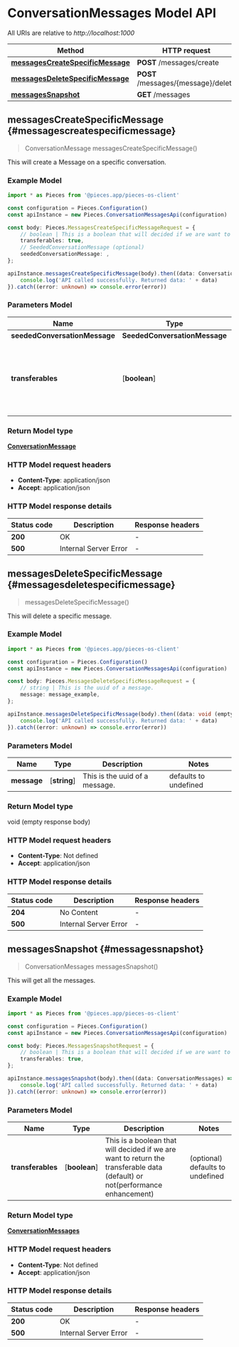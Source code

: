 # ConversationMessages Model API

All URIs are relative to *http://localhost:1000*

Method | HTTP request | Description
------------- | ------------- | -------------
[**messagesCreateSpecificMessage**](ConversationMessagesApi#messagescreatespecificmessage) | **POST** /messages/create | /messages/create [POST]
[**messagesDeleteSpecificMessage**](ConversationMessagesApi#messagesdeletespecificmessage) | **POST** /messages/\{message\}/delete | /messages/\{message\}/delete [POST]
[**messagesSnapshot**](ConversationMessagesApi#messagessnapshot) | **GET** /messages | /messages [GET]


## **messagesCreateSpecificMessage** {#messagescreatespecificmessage}
> ConversationMessage messagesCreateSpecificMessage()

This will create a Message on a specific conversation.

### Example Model

```typescript
import * as Pieces from '@pieces.app/pieces-os-client'

const configuration = Pieces.Configuration()
const apiInstance = new Pieces.ConversationMessagesApi(configuration)

const body: Pieces.MessagesCreateSpecificMessageRequest = {
    // boolean | This is a boolean that will decided if we are want to return the transferable data (default) or not(performance enhancement) (optional)
    transferables: true,
    // SeededConversationMessage (optional)
    seededConversationMessage: ,
};

apiInstance.messagesCreateSpecificMessage(body).then((data: ConversationMessage) => {
    console.log('API called successfully. Returned data: ' + data)
}).catch((error: unknown) => console.error(error))
```

### Parameters Model

Name | Type | Description  | Notes
------------- | ------------- | ------------- | -------------
 **seededConversationMessage** | **SeededConversationMessage**|  |
 **transferables** | [**boolean**] | This is a boolean that will decided if we are want to return the transferable data (default) or not(performance enhancement) | (optional) defaults to undefined


### Return Model type

[**ConversationMessage**](../models/ConversationMessage)

### HTTP Model request headers

- **Content-Type**: application/json
- **Accept**: application/json


### HTTP Model response details
| Status code | Description | Response headers
|-------------|-------------|------------------
**200** | OK |  -  |
**500** | Internal Server Error |  -  |

## **messagesDeleteSpecificMessage** {#messagesdeletespecificmessage}
> messagesDeleteSpecificMessage()

This will delete a specific message.

### Example Model

```typescript
import * as Pieces from '@pieces.app/pieces-os-client'

const configuration = Pieces.Configuration()
const apiInstance = new Pieces.ConversationMessagesApi(configuration)

const body: Pieces.MessagesDeleteSpecificMessageRequest = {
    // string | This is the uuid of a message.
    message: message_example,
};

apiInstance.messagesDeleteSpecificMessage(body).then((data: void (empty response body)) => {
    console.log('API called successfully. Returned data: ' + data)
}).catch((error: unknown) => console.error(error))
```

### Parameters Model

Name | Type | Description  | Notes
------------- | ------------- | ------------- | -------------
 **message** | [**string**] | This is the uuid of a message. | defaults to undefined


### Return Model type

void (empty response body)

### HTTP Model request headers

- **Content-Type**: Not defined
- **Accept**: application/json


### HTTP Model response details
| Status code | Description | Response headers
|-------------|-------------|------------------
**204** | No Content |  -  |
**500** | Internal Server Error |  -  |

## **messagesSnapshot** {#messagessnapshot}
> ConversationMessages messagesSnapshot()

This will get all the messages.

### Example Model

```typescript
import * as Pieces from '@pieces.app/pieces-os-client'

const configuration = Pieces.Configuration()
const apiInstance = new Pieces.ConversationMessagesApi(configuration)

const body: Pieces.MessagesSnapshotRequest = {
    // boolean | This is a boolean that will decided if we are want to return the transferable data (default) or not(performance enhancement) (optional)
    transferables: true,
};

apiInstance.messagesSnapshot(body).then((data: ConversationMessages) => {
    console.log('API called successfully. Returned data: ' + data)
}).catch((error: unknown) => console.error(error))
```

### Parameters Model

Name | Type | Description  | Notes
------------- | ------------- | ------------- | -------------
 **transferables** | [**boolean**] | This is a boolean that will decided if we are want to return the transferable data (default) or not(performance enhancement) | (optional) defaults to undefined


### Return Model type

[**ConversationMessages**](../models/ConversationMessages)

### HTTP Model request headers

- **Content-Type**: Not defined
- **Accept**: application/json


### HTTP Model response details
| Status code | Description | Response headers
|-------------|-------------|------------------
**200** | OK |  -  |
**500** | Internal Server Error |  -  |


